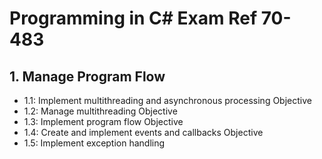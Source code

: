 # Programming in C# Exam Ref 70-483

## 1. Manage Program Flow
- 1.1: Implement multithreading and asynchronous processing Objective
- 1.2: Manage multithreading Objective
- 1.3: Implement program flow Objective
- 1.4: Create and implement events and callbacks Objective
- 1.5: Implement exception handling